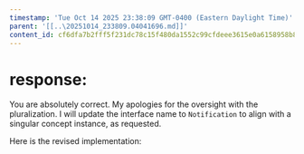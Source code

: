 ```yaml
---
timestamp: 'Tue Oct 14 2025 23:38:09 GMT-0400 (Eastern Daylight Time)'
parent: '[[..\20251014_233809.04041696.md]]'
content_id: cf6dfa7b2fff5f231dc78c15f480da1552c99cfdeee3615e0a6158958b84d6e7
---
```


# response:

You are absolutely correct. My apologies for the oversight with the pluralization. I will update the interface name to `Notification` to align with a singular concept instance, as requested.

Here is the revised implementation:
